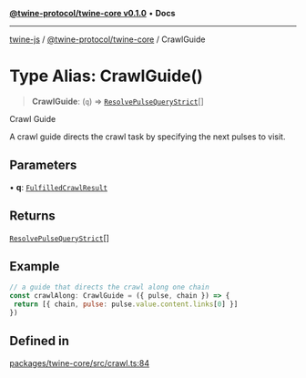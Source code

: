 [**@twine-protocol/twine-core v0.1.0**](../README.md) • **Docs**

***

[twine-js](../../../README.md) / [@twine-protocol/twine-core](../README.md) / CrawlGuide

# Type Alias: CrawlGuide()

> **CrawlGuide**: (`q`) => [`ResolvePulseQueryStrict`](ResolvePulseQueryStrict.md)[]

Crawl Guide

A crawl guide directs the crawl task by specifying the next
pulses to visit.

## Parameters

• **q**: [`FulfilledCrawlResult`](FulfilledCrawlResult.md)

## Returns

[`ResolvePulseQueryStrict`](ResolvePulseQueryStrict.md)[]

## Example

```js
// a guide that directs the crawl along one chain
const crawlAlong: CrawlGuide = ({ pulse, chain }) => {
 return [{ chain, pulse: pulse.value.content.links[0] }]
})
```

## Defined in

[packages/twine-core/src/crawl.ts:84](https://github.com/twine-protocol/twine-js/blob/bc5370ff2573a6e5e5c7a912acc672967ce4c5db/packages/twine-core/src/crawl.ts#L84)
